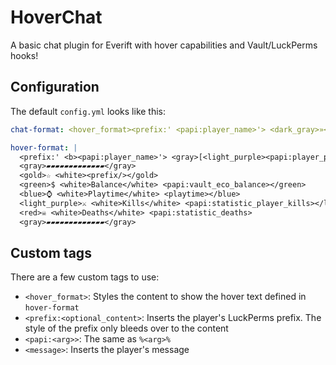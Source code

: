 # HoverChat

A basic chat plugin for Everift with hover capabilities and Vault/LuckPerms hooks!

## Configuration
The default `config.yml` looks like this:

```yml
chat-format: <hover_format><prefix:' <papi:player_name>'> <dark_gray>»</dark_gray> <message>

hover-format: |
  <prefix:' <b><papi:player_name>'> <gray>[<light_purple><papi:player_ping></light_purple>]</gray>
  <gray>▰▰▰▰▰▰▰▰▰▰▰▰▰</gray>
  <gold>☆ <white><prefix/></gold>
  <green>$ <white>Balance</white> <papi:vault_eco_balance></green>
  <blue>⌚ <white>Playtime</white> <playtime></blue>
  <light_purple>⚔ <white>Kills</white> <papi:statistic_player_kills></light_purple>
  <red>☠ <white>Deaths</white> <papi:statistic_deaths>
  <gray>▰▰▰▰▰▰▰▰▰▰▰▰▰</gray>
```

## Custom tags
There are a few custom tags to use:
- `<hover_format>`: Styles the content to show the hover text defined in `hover-format`
- `<prefix:<optional_content>`: Inserts the player's LuckPerms prefix. The style of the prefix only bleeds over
  to the content
- `<papi:<arg>>`: The same as `%<arg>%`
- `<message>`: Inserts the player's message